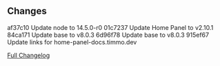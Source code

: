 ## Changes

af37c10 Update node to 14.5.0-r0
01c7237 Update Home Panel to v2.10.1
84ca171 Update base to v8.0.3
6d96f78 Update base to v8.0.3
915ef67 Update links for home-panel-docs.timmo.dev

[Full Changelog][changelog]

[changelog]: https://github.com/hassio-addons/addon-home-panel/compare/v1.8.1...v1.8.2
